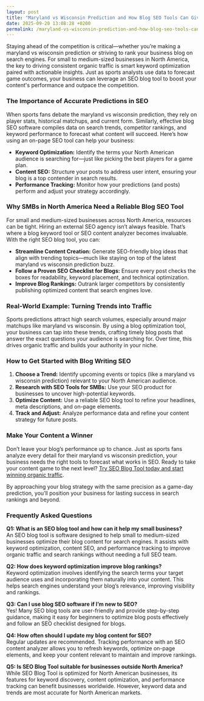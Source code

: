 ```yaml
---
layout: post
title: "Maryland vs Wisconsin Prediction and How Blog SEO Tools Can Give You the Winning Edge"
date: 2025-09-20 13:08:28 +0200
permalink: /maryland-vs-wisconsin-prediction-and-how-blog-seo-tools-can-give-you-the-winning-edge/
---
```

Staying ahead of the competition is critical—whether you’re making a maryland vs wisconsin prediction or striving to rank your business blog on search engines. For small to medium-sized businesses in North America, the key to driving consistent organic traffic is smart keyword optimization paired with actionable insights. Just as sports analysts use data to forecast game outcomes, your business can leverage an SEO blog tool to boost your content's performance and outpace the competition.

### The Importance of Accurate Predictions in SEO

When sports fans debate the maryland vs wisconsin prediction, they rely on player stats, historical matchups, and current form. Similarly, effective blog SEO software compiles data on search trends, competitor rankings, and keyword performance to forecast what content will succeed. Here’s how using an on-page SEO tool can help your business:

- **Keyword Optimization:** Identify the terms your North American audience is searching for—just like picking the best players for a game plan.
- **Content SEO:** Structure your posts to address user intent, ensuring your blog is a top contender in search results.
- **Performance Tracking:** Monitor how your predictions (and posts) perform and adjust your strategy accordingly.

### Why SMBs in North America Need a Reliable Blog SEO Tool

For small and medium-sized businesses across North America, resources can be tight. Hiring an external SEO agency isn’t always feasible. That’s where a blog keyword tool or SEO content analyzer becomes invaluable. With the right SEO blog tool, you can:

- **Streamline Content Creation:** Generate SEO-friendly blog ideas that align with trending topics—much like staying on top of the latest maryland vs wisconsin prediction buzz.
- **Follow a Proven SEO Checklist for Blogs:** Ensure every post checks the boxes for readability, keyword placement, and technical optimization.
- **Improve Blog Rankings:** Outrank larger competitors by consistently publishing optimized content that search engines love.

### Real-World Example: Turning Trends into Traffic

Sports predictions attract high search volumes, especially around major matchups like maryland vs wisconsin. By using a blog optimization tool, your business can tap into these trends, crafting timely blog posts that answer the exact questions your audience is searching for. Over time, this drives organic traffic and builds your authority in your niche.

### How to Get Started with Blog Writing SEO

1. **Choose a Trend:** Identify upcoming events or topics (like a maryland vs wisconsin prediction) relevant to your North American audience.
2. **Research with SEO Tools for SMBs:** Use your SEO product for businesses to uncover high-potential keywords.
3. **Optimize Content:** Use a reliable SEO blog tool to refine your headlines, meta descriptions, and on-page elements.
4. **Track and Adjust:** Analyze performance data and refine your content strategy for future posts.

### Make Your Content a Winner

Don’t leave your blog’s performance up to chance. Just as sports fans analyze every detail for their maryland vs wisconsin prediction, your business needs the right tools to forecast what works in SEO. Ready to take your content game to the next level? [Try SEO Blog Tool today and start winning organic traffic](https://seoblogtool.com/).

By approaching your blog strategy with the same precision as a game-day prediction, you’ll position your business for lasting success in search rankings and beyond.

### Frequently Asked Questions

**Q1: What is an SEO blog tool and how can it help my small business?**  
An SEO blog tool is software designed to help small to medium-sized businesses optimize their blog content for search engines. It assists with keyword optimization, content SEO, and performance tracking to improve organic traffic and search rankings without needing a full SEO team.

**Q2: How does keyword optimization improve blog rankings?**  
Keyword optimization involves identifying the search terms your target audience uses and incorporating them naturally into your content. This helps search engines understand your blog’s relevance, improving visibility and rankings.

**Q3: Can I use blog SEO software if I’m new to SEO?**  
Yes! Many SEO blog tools are user-friendly and provide step-by-step guidance, making it easy for beginners to optimize blog posts effectively and follow an SEO checklist designed for blogs.

**Q4: How often should I update my blog content for SEO?**  
Regular updates are recommended. Tracking performance with an SEO content analyzer allows you to refresh keywords, optimize on-page elements, and keep your content relevant to maintain and improve rankings.

**Q5: Is SEO Blog Tool suitable for businesses outside North America?**  
While SEO Blog Tool is optimized for North American businesses, its features for keyword discovery, content optimization, and performance tracking can benefit businesses worldwide. However, keyword data and trends are most accurate for North American markets.

<script type="application/ld+json">
{
  "@context": "https://schema.org",
  "@type": "BlogPosting",
  "headline": "Maryland vs Wisconsin Prediction and How Blog SEO Tools Can Give You the Winning Edge",
  "description": "Learn how using an SEO blog tool can help small to medium-sized businesses in North America improve keyword optimization, content SEO, and blog rankings through actionable insights and performance tracking.",
  "author": {
    "@type": "Person",
    "name": "SEO Blog Tool"
  },
  "publisher": {
    "@type": "Person",
    "name": "SEO Blog Tool"
  },
  "mainEntityOfPage": {
    "@type": "WebPage",
    "@id": "https://seoblogtool.com/"
  },
  "datePublished": "2024-06-01",
  "dateModified": "2024-06-01",
  "inLanguage": "en-US",
  "keywords": "SEO blog tool, blog SEO software, keyword optimization, content SEO, on-page SEO tool, blog writing SEO, blog keyword tool, SEO tools for SMBs, SEO checklist for blogs, SEO content analyzer, blog optimization tool, SEO product for businesses, improve blog rankings",
  "articleSection": "SEO blog tools"
}
</script>

<script type="application/ld+json">
{
  "@context": "https://schema.org",
  "@type": "FAQPage",
  "mainEntity": [
    {
      "@type": "Question",
      "name": "What is an SEO blog tool and how can it help my small business?",
      "acceptedAnswer": {
        "@type": "Answer",
        "text": "An SEO blog tool is software designed to help small to medium-sized businesses optimize their blog content for search engines. It assists with keyword optimization, content SEO, and performance tracking to improve organic traffic and search rankings without needing a full SEO team."
      }
    },
    {
      "@type": "Question",
      "name": "How does keyword optimization improve blog rankings?",
      "acceptedAnswer": {
        "@type": "Answer",
        "text": "Keyword optimization involves identifying the search terms your target audience uses and incorporating them naturally into your content. This helps search engines understand your blog’s relevance, improving visibility and rankings."
      }
    },
    {
      "@type": "Question",
      "name": "Can I use blog SEO software if I’m new to SEO?",
      "acceptedAnswer": {
        "@type": "Answer",
        "text": "Yes! Many SEO blog tools are user-friendly and provide step-by-step guidance, making it easy for beginners to optimize blog posts effectively and follow an SEO checklist designed for blogs."
      }
    },
    {
      "@type": "Question",
      "name": "How often should I update my blog content for SEO?",
      "acceptedAnswer": {
        "@type": "Answer",
        "text": "Regular updates are recommended. Tracking performance with an SEO content analyzer allows you to refresh keywords, optimize on-page elements, and keep your content relevant to maintain and improve rankings."
      }
    },
    {
      "@type": "Question",
      "name": "Is SEO Blog Tool suitable for businesses outside North America?",
      "acceptedAnswer": {
        "@type": "Answer",
        "text": "While SEO Blog Tool is optimized for North American businesses, its features for keyword discovery, content optimization, and performance tracking can benefit businesses worldwide. However, keyword data and trends are most accurate for North American markets."
      }
    }
  ]
}
</script>